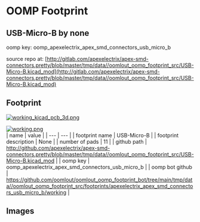 # OOMP Footprint  
## USB-Micro-B  by none  
  
oomp key: oomp_apexelectrix_apex_smd_connectors_usb_micro_b  
  
source repo at: [http://gitlab.com/apexelectrix/apex-smd-connectors.pretty/blob/master/tmp/data//oomlout_oomp_footprint_src/USB-Micro-B.kicad_mod](http://gitlab.com/apexelectrix/apex-smd-connectors.pretty/blob/master/tmp/data//oomlout_oomp_footprint_src/USB-Micro-B.kicad_mod)  
## Footprint  
  
[![working_kicad_pcb_3d.png](working_kicad_pcb_3d_600.png)](working_kicad_pcb_3d.png)  
  
[![working.png](working_600.png)](working.png)  
| name | value | 
| --- | --- | 
| footprint name | USB-Micro-B | 
| footprint description | None | 
| number of pads | 11 | 
| github path | http://github.com/apexelectrix/apex-smd-connectors.pretty/blob/master/tmp/data//oomlout_oomp_footprint_src/USB-Micro-B.kicad_mod | 
| oomp key | oomp_apexelectrix_apex_smd_connectors_usb_micro_b | 
| oomp bot github | https://github.com/oomlout/oomlout_oomp_footprint_bot/tree/main/tmp/data//oomlout_oomp_footprint_src/footprints/apexelectrix_apex_smd_connectors_usb_micro_b/working | 
## Images  
